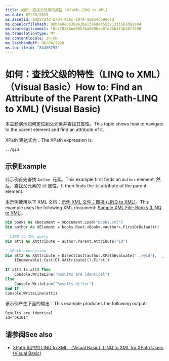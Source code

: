 ```yaml
---
title: 如何：查找父元素的属性 (XPath-LINQ to XML)
ms.date: 07/20/2015
ms.assetid: 9d2572fd-27d4-426c-b079-16854cb9ec7d
ms.openlocfilehash: 98b6e0e55390a2be13968e455321311661d81e84
ms.sourcegitcommit: f8c270376ed905f6a8896ce0fe25b4f4b38ff498
ms.translationtype: MT
ms.contentlocale: zh-CN
ms.lasthandoff: 06/04/2020
ms.locfileid: "84405295"
---
```

# <a name="how-to-find-an-attribute-of-the-parent-xpath-linq-to-xml-visual-basic"></a><span data-ttu-id="fc7b9-102">如何：查找父级的特性（LINQ to XML）（Visual Basic）</span><span class="sxs-lookup"><span data-stu-id="fc7b9-102">How to: Find an Attribute of the Parent (XPath-LINQ to XML) (Visual Basic)</span></span>
<span data-ttu-id="fc7b9-103">本主题演示如何定位到父元素并查找其属性。</span><span class="sxs-lookup"><span data-stu-id="fc7b9-103">This topic shows how to navigate to the parent element and find an attribute of it.</span></span>  
  
 <span data-ttu-id="fc7b9-104">XPath 表达式为：</span><span class="sxs-lookup"><span data-stu-id="fc7b9-104">The XPath expression is:</span></span>  
  
 `../@id`  
  
## <a name="example"></a><span data-ttu-id="fc7b9-105">示例</span><span class="sxs-lookup"><span data-stu-id="fc7b9-105">Example</span></span>  
 <span data-ttu-id="fc7b9-106">此示例首先查找 `Author` 元素。</span><span class="sxs-lookup"><span data-stu-id="fc7b9-106">This example first finds an `Author` element.</span></span> <span data-ttu-id="fc7b9-107">然后，查找父元素的 `id` 属性。</span><span class="sxs-lookup"><span data-stu-id="fc7b9-107">It then finds the `id` attribute of the parent element.</span></span>  
  
 <span data-ttu-id="fc7b9-108">本示例使用以下 XML 文档：[示例 XML 文件：图书 (LINQ to XML)](sample-xml-file-books-linq-to-xml.md)。</span><span class="sxs-lookup"><span data-stu-id="fc7b9-108">This example uses the following XML document: [Sample XML File: Books (LINQ to XML)](sample-xml-file-books-linq-to-xml.md).</span></span>  
  
```vb  
Dim books As XDocument = XDocument.Load("Books.xml")  
Dim author As XElement = books.Root.<Book>.<Author>.FirstOrDefault()  
  
' LINQ to XML query  
Dim att1 As XAttribute = author.Parent.Attribute("id")  
  
' XPath expression  
Dim att2 As XAttribute = DirectCast(author.XPathEvaluate("../@id"),  _  
    IEnumerable).Cast(Of XAttribute)().First()  
  
If att1 Is att2 Then  
    Console.WriteLine("Results are identical")  
Else  
    Console.WriteLine("Results differ")  
End If  
Console.WriteLine(att1)  
```  
  
 <span data-ttu-id="fc7b9-109">该示例产生下面的输出：</span><span class="sxs-lookup"><span data-stu-id="fc7b9-109">This example produces the following output:</span></span>  
  
```console  
Results are identical  
id="bk101"  
```  
  
## <a name="see-also"></a><span data-ttu-id="fc7b9-110">请参阅</span><span class="sxs-lookup"><span data-stu-id="fc7b9-110">See also</span></span>

- [<span data-ttu-id="fc7b9-111">XPath 用户的 LINQ to XML （Visual Basic）</span><span class="sxs-lookup"><span data-stu-id="fc7b9-111">LINQ to XML for XPath Users (Visual Basic)</span></span>](linq-to-xml-for-xpath-users.md)
